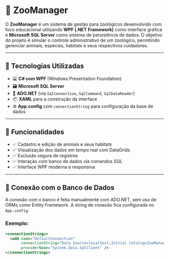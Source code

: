 # 🦁 ZooManager

O **ZooManager** é um sistema de gestão para zoológicos desenvolvido com foco educacional utilizando **WPF (.NET Framework)** como interface gráfica e **Microsoft SQL Server** como sistema de persistência de dados. O objetivo do projeto é simular o controle administrativo de um zoológico, permitindo gerenciar animais, espécies, habitats e seus respectivos cuidadores.

---

## 🧰 Tecnologias Utilizadas

- 💻 **C# com WPF** (Windows Presentation Foundation)
- 🗃️ **Microsoft SQL Server**
- 🔌 **ADO.NET** (via `SqlConnection`, `SqlCommand`, `SqlDataReader`)
- 📦 **XAML** para a construção da interface
- ⚙️ **App.config** com `connectionString` para configuração da base de dados

---

## 🎯 Funcionalidades

- ✅ Cadastro e edição de animais e seus habitats
- ✅ Visualização dos dados em tempo real com DataGrids
- ✅ Exclusão segura de registros
- ✅ Interação com banco de dados via comandos SQL
- ✅ Interface WPF moderna e responsiva


---

## 🔌 Conexão com o Banco de Dados

A conexão com o banco é feita manualmente com ADO.NET, sem uso de ORMs como Entity Framework. A string de conexão fica configurada no `App.config`.

### Exemplo:

```xml
<connectionStrings>
  <add name="DefaultConnection" 
       connectionString="Data Source=localhost;Initial Catalog=ZooManagerDB;Integrated Security=True" 
       providerName="System.Data.SqlClient" />
</connectionStrings>

